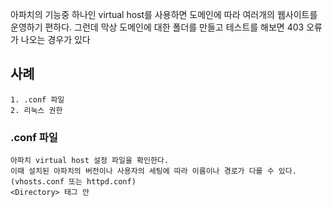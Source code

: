 아파치의 기능중 하나인 virtual host를 사용하면 도메인에 따라 여러개의 웹사이트를 운영하기 편하다. 그런데 막상 도메인에 대한 폴더를 만들고 테스트를 해보면 403 오류가 나오는 경우가 있다

## 사례

	1. .conf 파일
	2. 리눅스 권한


###  .conf 파일
```
아파치 virtual host 설정 파일을 확인한다. 
이때 설치된 아파치의 버전이나 사용자의 세팅에 따라 이름이나 경로가 다를 수 있다.
(vhosts.conf 또는 httpd.conf)
<Directory> 태그 안
```
